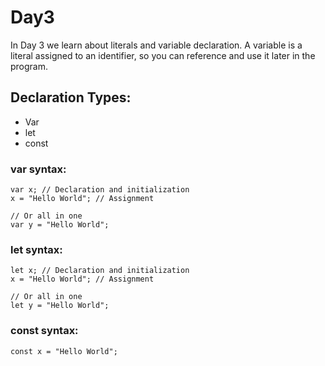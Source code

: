 # Day3
In Day 3 we learn about literals and variable declaration.
A variable is a literal assigned to an identifier, so you can reference and use it later in the program.

## Declaration Types:
* Var
* let
* const

### var syntax:
```
var x; // Declaration and initialization
x = "Hello World"; // Assignment

// Or all in one
var y = "Hello World";
```

### let syntax:
```
let x; // Declaration and initialization
x = "Hello World"; // Assignment

// Or all in one
let y = "Hello World";
```

### const syntax:
```
const x = "Hello World";
```
